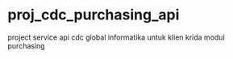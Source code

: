 # proj_cdc_purchasing_api

project service api cdc global informatika untuk klien krida modul purchasing
